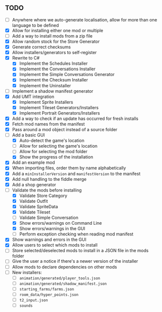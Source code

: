 ## TODO

* [ ] Anywhere where we auto-generate localisation, allow for more than one language to be defined
* [x] Allow for installing either one mod or multiple
* [ ] Add a way to install mods from a zip file
* [x] Allow random stock for the Store Generator
* [x] Generate correct checksums
* [x] Allow installers/generators to self-register
* [x] Rewrite to C#
  * [x] Implement the Schedules Installer
  * [x] Implement the Conversations Installer
  * [x] Implement the Simple Conversations Generator
  * [x] Implement the Checksum Installer
  * [x] Implement the Uninstaller
* [ ] Implement a shadow manifest generator
* [x] Add UMT integration
  * [x] Implement Sprite Installers
  * [x] Implement Tileset Generators/Installers
  * [x] Implement Portrait Generators/Installers
* [x] Add a way to check if an update has occurred for fresh installs
* [x] Fetch mod names from the manifest
* [x] Pass around a mod object instead of a source folder
* [ ] Add a basic GUI
  * [x] Auto-detect the game's location
  * [ ] Allow for selecting the game's location
  * [ ] Allow for selecting the mod folder
  * [x] Show the progress of the installation
* [x] Add an example mod
* [x] When importing files, order them by name alphabetically
* [x] Add a `minInstallerVersion` and `manifestVersion` to the manifest
* [x] Add null handling to the fiddle merge
* [x] Add a shop generator
* [ ] Validate the mods before installing
  * [x] Validate Store Category
  * [x] Validate Outfit
  * [x] Validate SpriteData
  * [x] Validate Tileset
  * [ ] Validate Simple Conversation
  * [x] Show errors/warnings on Command Line
  * [x] Show errors/warnings in the GUI
  * [ ] Perform exception checking when reading mod manifest
* [x] Show warnings and errors in the GUI
* [x] Allow users to select which mods to install
* [ ] Store selected/deselected mods to install in a JSON file in the mods folder
* [ ] Give the user a notice if there's a newer version of the installer
* [ ] Allow mods to declare dependencies on other mods
* [ ] New installers:
  * [ ] `animation/generated/player_tools.json`
  * [ ] `animation/generated/shadow_manifest.json`
  * [ ] `starting_farms/farms.json`
  * [ ] `room_data/hyper_points.json`
  * [ ] `t2_input.json`
  * [ ] `sounds`